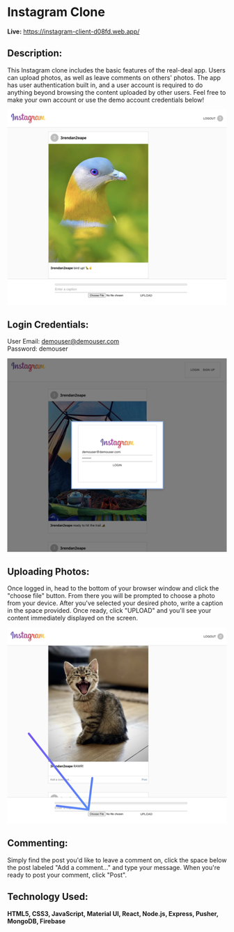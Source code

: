 # Instagram Clone

**Live:** https://instagram-client-d08fd.web.app/

## Description:

This Instagram clone includes the basic features of the real-deal app. Users can upload photos, as well as leave comments on others' photos. The app has user authentication built in, and a user account is required to do anything beyond browsing the content uploaded by other users. Feel free to make your own account or use the demo account credentials below!

![basic app display](./images/appfeed.png)

## Login Credentials:

User Email: demouser@demouser.com<br/>
Password: demouser

![modal for login](./images/login.png)

## Uploading Photos:

Once logged in, head to the bottom of your browser window and click the "choose file" button. From there you will be prompted to choose a photo from your device. After you've selected your desired photo, write a caption in the space provided. Once ready, click "UPLOAD" and you'll see your content immediately displayed on the screen.

![uploading photos](./images/upload.png)

## Commenting:

Simply find the post you'd like to leave a comment on, click the space below the post labeled "Add a comment..." and type your message. When you're ready to post your comment, click "Post".

## Technology Used:

**HTML5, CSS3, JavaScript, Material UI, React, Node.js, Express, Pusher, MongoDB, Firebase**
